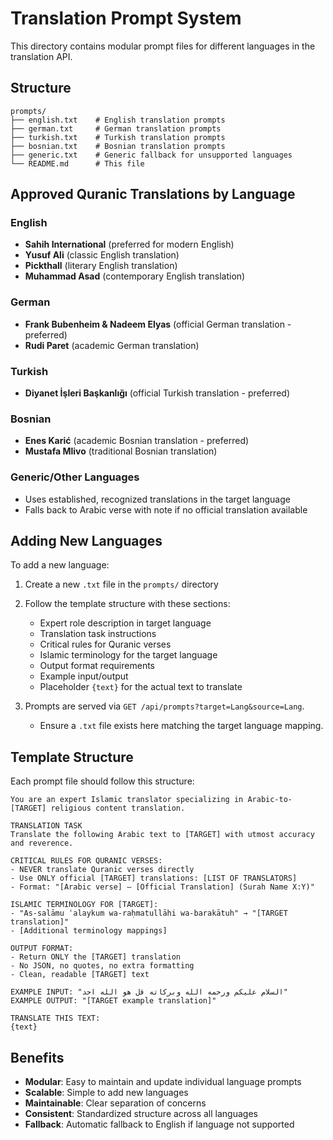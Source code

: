 # Translation Prompt System

This directory contains modular prompt files for different languages in the translation API.

## Structure

```
prompts/
├── english.txt    # English translation prompts
├── german.txt     # German translation prompts  
├── turkish.txt    # Turkish translation prompts
├── bosnian.txt    # Bosnian translation prompts
├── generic.txt    # Generic fallback for unsupported languages
└── README.md      # This file
```

## Approved Quranic Translations by Language

### English
- **Sahih International** (preferred for modern English)
- **Yusuf Ali** (classic English translation)
- **Pickthall** (literary English translation)
- **Muhammad Asad** (contemporary English translation)

### German
- **Frank Bubenheim & Nadeem Elyas** (official German translation - preferred)
- **Rudi Paret** (academic German translation)

### Turkish
- **Diyanet İşleri Başkanlığı** (official Turkish translation - preferred)

### Bosnian
- **Enes Karić** (academic Bosnian translation - preferred)
- **Mustafa Mlivo** (traditional Bosnian translation)

### Generic/Other Languages
- Uses established, recognized translations in the target language
- Falls back to Arabic verse with note if no official translation available

## Adding New Languages

To add a new language:

1. Create a new `.txt` file in the `prompts/` directory
2. Follow the template structure with these sections:
   - Expert role description in target language
   - Translation task instructions
   - Critical rules for Quranic verses
   - Islamic terminology for the target language
   - Output format requirements
   - Example input/output
   - Placeholder `{text}` for the actual text to translate

3. Prompts are served via `GET /api/prompts?target=Lang&source=Lang`.
   - Ensure a `.txt` file exists here matching the target language mapping.

## Template Structure

Each prompt file should follow this structure:

```
You are an expert Islamic translator specializing in Arabic-to-[TARGET] religious content translation.

TRANSLATION TASK
Translate the following Arabic text to [TARGET] with utmost accuracy and reverence.

CRITICAL RULES FOR QURANIC VERSES:
- NEVER translate Quranic verses directly
- Use ONLY official [TARGET] translations: [LIST OF TRANSLATORS]
- Format: "[Arabic verse] — [Official Translation] (Surah Name X:Y)"

ISLAMIC TERMINOLOGY FOR [TARGET]:
- "As-salāmu ʿalaykum wa-raḥmatullāhi wa-barakātuh" → "[TARGET translation]"
- [Additional terminology mappings]

OUTPUT FORMAT:
- Return ONLY the [TARGET] translation
- No JSON, no quotes, no extra formatting
- Clean, readable [TARGET] text

EXAMPLE INPUT: "السلام عليكم ورحمه الله وبركاته قل هو الله احد"
EXAMPLE OUTPUT: "[TARGET example translation]"

TRANSLATE THIS TEXT:
{text}
```

## Benefits

- **Modular**: Easy to maintain and update individual language prompts
- **Scalable**: Simple to add new languages
- **Maintainable**: Clear separation of concerns
- **Consistent**: Standardized structure across all languages
- **Fallback**: Automatic fallback to English if language not supported
